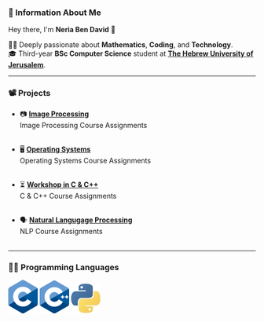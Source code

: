 ### 🙇 Information About Me 

Hey there, I'm **Neria Ben David** 👋  


👨‍🔬 Deeply passionate about **Mathematics**, **Coding**, and **Technology**.   
🎓 Third-year **BSc Computer Science** student at **[The Hebrew University of Jerusalem](https://en.huji.ac.il/)**.
___
### 📽️ Projects  
- 📷 [**Image Processing**](https://github.com/neriabd/ImageProcessing)
<br> Image Processing Course Assignments
<br><br> 

- 🖥️ [**Operating Systems**](https://github.com/neriabd/OperatingSystems)
<br>Operating Systems Course Assignments
<br><br>

- ⏳ [**Workshop in C & C++**](https://github.com/neriabd/Workshop-C-CPP)
<br>C & C++ Course Assignments
<br><br>

- 🗣️ [**Natural Langugage Processing**](https://github.com/neriabd/Natural-Language-Processing)
<br>NLP Course Assignments
<br><br>

---
### 👨‍💻 Programming Languages
[![C Icon](logos/c.png)](https://en.wikipedia.org/wiki/C_(programming_language))
[![CPP Icon](logos/cpp.png)](https://en.wikipedia.org/wiki/C%2B%2B)
[![Python Icon](logos/Python.jpeg)](https://www.python.org)




<!--
**neriabd/neriabd** is a ✨ _special_ ✨ repository because its `README.md` (this file) appears on your GitHub profile.

Here are some ideas to get you started:

- 🔭 I’m currently working on ...
- 🌱 I’m currently learning ...
- 👯 I’m looking to collaborate on ...
- 🤔 I’m looking for help with ...
- 💬 Ask me about ...
- 📫 How to reach me: ...
- 😄 Pronouns: ...
- ⚡ Fun fact: ...
-->
